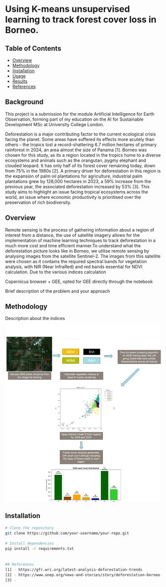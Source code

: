 # Using K-means unsupervised learning to track forest cover loss in Borneo.

## Table of Contents
- [Overview](#overview)
- [Methodology](#methodology)
- [Installation](#installation)
- [Usage](#usage)
- [Results](#results)
- [References](#references)

## Background 
This project is a submission for the module Artificial Intelligence for Earth Observation, forming part of my education on the AI for Sustainable Development MSc at University College London.

Deforestation is a major contributing factor to the current ecological crisis facing the planet. Some areas have suffered its effects more acutely than others - the tropics lost a record-shattering 6.7 million hectares of primary rainforest in 2024, an area almost the size of Panama [1]. Borneo was chosen for this study, as its a region located in the tropics home to a diverse ecosystems and animals such as the orangutan, pygmy elephant and clouded leopard. It has only half of its forest cover remaining today, down from 75% in the 1980s [2]. A primary driver for deforestation in this region is the expansion of palm oil plantations for agriculture, industrial palm plantations grew by 128,000 hectares in 2023, a 59% increase from the previous year, the associated deforestation increased by 53% [3]. This study aims to highlight an issue facing tropical ecosystems across the world, an issue where economic productivity is prioritised over the preservation of rich biodiversity.

## Overview
Remote sensing is the process of gathering information about a region of interest from a distance, the use of satellite imagery allows for the implementation of machine learning techniques to track deforestation in a much more cost and time efficient manner.To understand what the deforestation picture looks like in Borneo, we utilise remote sensing by analysing images from the satellite Sentinel-2.  The images from this satellite were chosen as it contains the required spectral bands for vegetation analysis, with NIR (Near InfraRed) and red bands essential for NDVI calculation. Due to the various indices calculation


Copernicus browser + GEE, opted for GEE directly through the notebook 

Brief description of the problem and your approach

## Methodology

Description about the indices


![K-means Clustering Methodology](borneo_kmeans_diagram.png)



## Installation
```bash
# Clone the repository
git clone https://github.com/your-username/your-repo.git

# Install dependencies
pip install -r requirements.txt


## References 
[1] - https://gfr.wri.org/latest-analysis-deforestation-trends
[2] - https://www.unep.org/news-and-stories/story/deforestation-borneo-slowing-regulation-remains-key
[3] -
